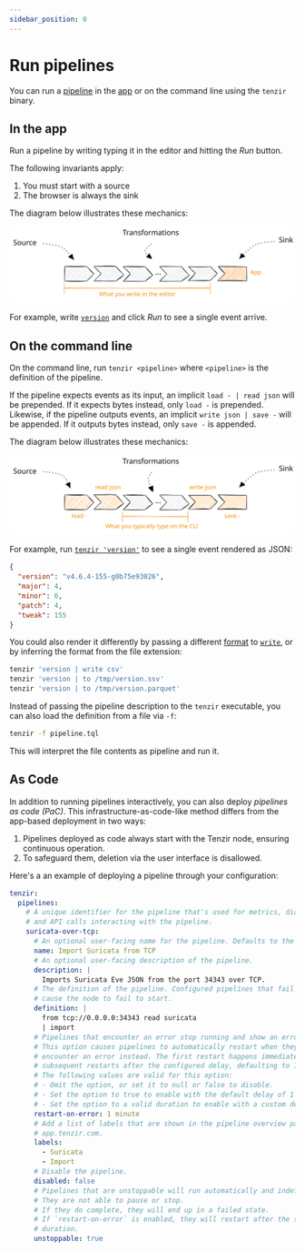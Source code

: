 ```yaml
---
sidebar_position: 0
---
```


# Run pipelines

You can run a [pipeline](../../pipelines.md) in the
[app](https://app.tenzir.com) or on the command line using the `tenzir` binary.

## In the app

Run a pipeline by writing typing it in the editor and hitting the *Run* button.

The following invariants apply:

1. You must start with a source
2. The browser is always the sink

The diagram below illustrates these mechanics:

![Pipeline in the Browser](pipeline-browser.excalidraw.svg)

For example, write [`version`](../../operators/version.md) and click *Run* to
see a single event arrive.

## On the command line

On the command line, run `tenzir <pipeline>` where `<pipeline>` is the
definition of the pipeline.

If the pipeline expects events as its input, an implicit `load - | read json`
will be prepended. If it expects bytes instead, only `load -` is prepended.
Likewise, if the pipeline outputs events, an implicit `write json | save -` will
be appended. If it outputs bytes instead, only `save -` is appended.

The diagram below illustrates these mechanics:

![Pipeline on the command line](pipeline-cli.excalidraw.svg)

For example, run [`tenzir 'version'`](../../operators/version.md) to
see a single event rendered as JSON:

```json
{
  "version": "v4.6.4-155-g0b75e93026",
  "major": 4,
  "minor": 6,
  "patch": 4,
  "tweak": 155
}
```

You could also render it differently by passing a different
[format](../../formats.md) to [`write`](../../operators/write.md), or by
inferring the format from the file extension:

```bash
tenzir 'version | write csv'
tenzir 'version | to /tmp/version.ssv'
tenzir 'version | to /tmp/version.parquet'
```

Instead of passing the pipeline description to the `tenzir` executable, you can
also load the definition from a file via `-f`:

```bash
tenzir -f pipeline.tql
```

This will interpret the file contents as pipeline and run it.

## As Code

In addition to running pipelines interactively, you can also deploy *pipelines as
code (PaC)*. This infrastructure-as-code-like method differs from the app-based
deployment in two ways:

1. Pipelines deployed as code always start with the Tenzir node, ensuring
   continuous operation.
2. To safeguard them, deletion via the user interface is disallowed.

Here's a an example of deploying a pipeline through your configuration:

```yaml {0} title="<prefix>/etc/tenzir/tenzir.yaml"
tenzir:
  pipelines:
    # A unique identifier for the pipeline that's used for metrics, diagnostics,
    # and API calls interacting with the pipeline.
    suricata-over-tcp:
      # An optional user-facing name for the pipeline. Defaults to the id.
      name: Import Suricata from TCP
      # An optional user-facing description of the pipeline.
      description: |
        Imports Suricata Eve JSON from the port 34343 over TCP.
      # The definition of the pipeline. Configured pipelines that fail to start
      # cause the node to fail to start.
      definition: |
        from tcp://0.0.0.0:34343 read suricata
        | import
      # Pipelines that encounter an error stop running and show an error state.
      # This option causes pipelines to automatically restart when they
      # encounter an error instead. The first restart happens immediately, and
      # subsequent restarts after the configured delay, defaulting to 1 minute.
      # The following values are valid for this option:
      # - Omit the option, or set it to null or false to disable.
      # - Set the option to true to enable with the default delay of 1 minute.
      # - Set the option to a valid duration to enable with a custom delay.
      restart-on-error: 1 minute
      # Add a list of labels that are shown in the pipeline overview page at
      # app.tenzir.com.
      labels:
        - Suricata
        - Import
      # Disable the pipeline.
      disabled: false
      # Pipelines that are unstoppable will run automatically and indefinitely.
      # They are not able to pause or stop.
      # If they do complete, they will end up in a failed state.
      # If `restart-on-error` is enabled, they will restart after the specified
      # duration.
      unstoppable: true
```
